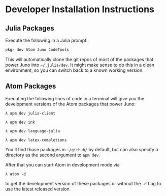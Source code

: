 # Developer Installation Instructions

## Julia Packages

Execute the following in a Julia prompt:
```julia
pkg> dev Atom Juno CodeTools
```
This will automatically clone the git repos of most of the packages that power Juno
into `~/.julia/dev`. It might make sense to do this in a clean environment, so you
can switch back to a known working version.

## Atom Packages

Executing the following lines of code in a terminal will give you the development
versions of the Atom packages that power Juno:
```
λ apm dev julia-client

λ apm dev ink

λ apm dev language-julia

λ apm dev latex-completions
```
You'll find those packages in `~/github/` by default, but can also specify a
directory as the second argument to `apm dev`.

After that you can start Atom in development mode via
```
λ atom -d
```
to get the development version of these packages or without the `-d` flag to use
the latest released version.
